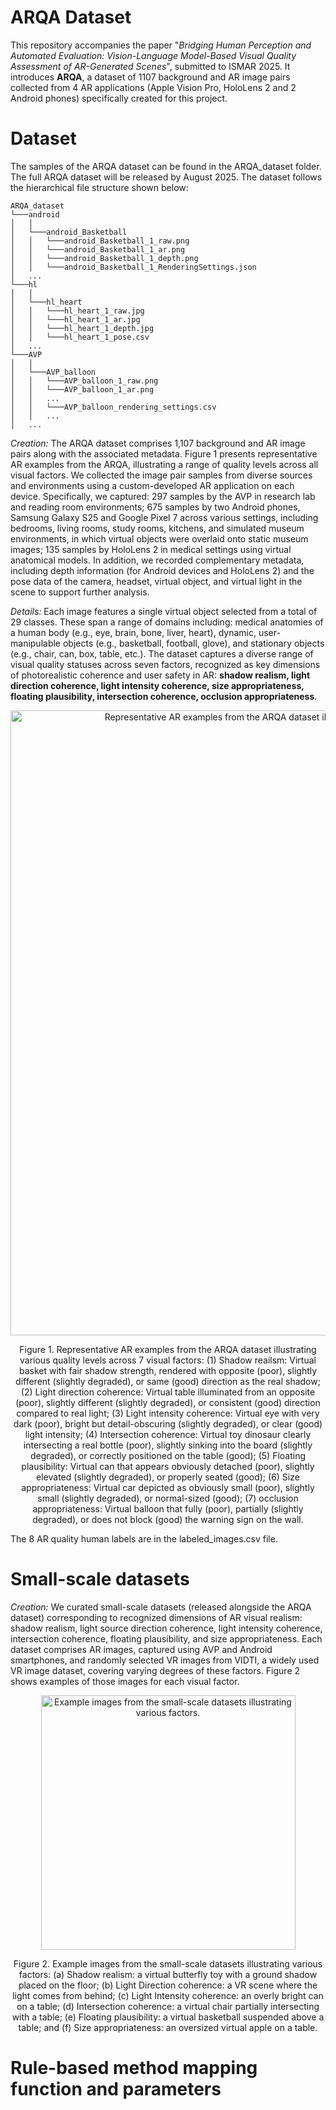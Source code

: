 # ARQA Dataset
This repository accompanies the paper "_Bridging Human Perception and Automated Evaluation: Vision-Language Model-Based Visual Quality Assessment of AR-Generated Scenes_", submitted to ISMAR 2025. It introduces **ARQA**, a dataset of 1107 background and AR image pairs collected from 4 AR applications (Apple Vision Pro, HoloLens 2 and 2 Android phones) specifically created for this project. 

# Dataset
The samples of the ARQA dataset can be found in the ARQA_dataset folder. The full ARQA dataset will be released by August 2025. The dataset follows the hierarchical file structure shown below:
```
ARQA_dataset
└───android
│   │
│   └───android_Basketball
│   │   └───android_Basketball_1_raw.png
│   │   └───android_Basketball_1_ar.png
│   │   └───android_Basketball_1_depth.png
│   │   └───android_Basketball_1_RenderingSettings.json
│   ...
└───hl
│   │
│   └───hl_heart
│   │   └───hl_heart_1_raw.jpg
│   │   └───hl_heart_1_ar.jpg
│   │   └───hl_heart_1_depth.jpg
│   │   └───hl_heart_1_pose.csv
│   ...
└───AVP
│   │
│   └───AVP_balloon
│   │   └───AVP_balloon_1_raw.png
│   │   └───AVP_balloon_1_ar.png
│   │   ...
│   │   └───AVP_balloon_rendering_settings.csv
│   │   ...
│   ...
```

_Creation:_ The ARQA dataset comprises 1,107 background and AR image pairs along with the associated metadata. Figure 1 presents representative AR examples from the ARQA, illustrating a range of quality levels across all visual factors. We collected the image pair samples from diverse sources and environments using a custom-developed AR application on each device. Specifically, we captured: 297 samples by the AVP in research lab and reading room environments; 675 samples by two Android phones, Samsung Galaxy S25 and Google Pixel 7 across various settings, including bedrooms, living rooms, study rooms, kitchens, and simulated museum environments, in which virtual objects were overlaid onto static museum images; 135 samples by HoloLens 2 in medical settings using virtual anatomical models. In addition, we recorded complementary metadata, including depth information (for Android devices and HoloLens 2) and the pose data of the camera, headset, virtual object, and virtual light in the scene to support further analysis. 

_Details:_ Each image features a single virtual object selected from a total of 29 classes. These span a range of domains including: medical anatomies of a human body (e.g., eye, brain, bone, liver, heart), dynamic, user-manipulable objects (e.g., basketball, football, glove), and stationary objects (e.g., chair, can, box, table, etc.). The dataset captures a diverse range of visual quality statuses across seven factors, recognized as key dimensions of photorealistic coherence and user safety in AR: **shadow realism, light direction coherence, light intensity coherence, size appropriateness, floating plausibility, intersection coherence, occlusion appropriateness**.

<p align="center"><img width="1000" alt="Representative AR examples from the ARQA dataset illustrating various quality levels across 7 visual factors." src="https://github.com/ARResearcher/ARQA/blob/main/images/ARQA_samples.png"></p>
<p align="center">Figure 1. Representative AR examples from the ARQA dataset illustrating various quality levels across 7 visual factors: (1) Shadow reailsm: Virtual basket with fair shadow strength, rendered with opposite (poor), slightly different (slightly degraded), or same (good) direction as the real shadow; (2) Light direction coherence: Virtual table illuminated from an opposite (poor), slightly different (slightly degraded), or consistent (good) direction compared to real light; (3) Light intensity coherence: Virtual eye with very dark (poor), bright but detail-obscuring (slightly degraded), or clear (good) light intensity; (4) Intersection coherence: Virtual toy dinosaur clearly intersecting a real bottle (poor), slightly sinking into the board (slightly degraded), or correctly positioned on the table (good); (5) Floating plausibility: Virtual can that appears obviously detached (poor), slightly elevated (slightly degraded), or properly seated (good); (6) Size appropriateness: Virtual car depicted as obviously small (poor), slightly small (slightly degraded), or normal-sized (good); (7) occlusion appropriateness: Virtual balloon that fully (poor), partially (slightly degraded), or does not block (good) the warning sign on the wall.</p> 

The 8 AR quality human labels are in the labeled_images.csv file.

# Small-scale datasets

_Creation:_ We curated small-scale datasets (released alongside the ARQA dataset) corresponding to recognized dimensions of AR visual realism: shadow realism, light source direction coherence, light intensity coherence, intersection coherence, floating plausibility, and size appropriateness. Each dataset comprises AR images, captured using AVP and Android smartphones, and randomly selected VR images from VIDTI, a widely used VR image dataset, covering varying degrees of these factors. Figure 2 shows examples of those images for each visual factor.

<p align="center"><img width="407" alt="Example images from the small-scale datasets illustrating various factors." src="https://github.com/ARResearcher/ARQA/blob/main/images/Motivation_dataset.png"></p>
<p align="center">Figure 2. Example images from the small-scale datasets illustrating various factors: (a) Shadow realism: a virtual butterfly toy with a ground shadow placed on the floor; (b) Light Direction coherence: a VR scene where the light comes from behind; (c) Light Intensity coherence: an overly bright can on a table; (d) Intersection coherence: a virtual chair partially intersecting with a table; (e) Floating plausibility: a virtual basketball suspended above a table; and (f) Size appropriateness: an oversized virtual apple on a table.</p> 

# Rule-based method mapping function and parameters

